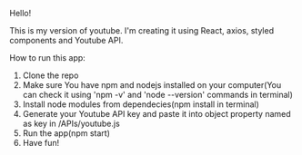 Hello!

This is my version of youtube. I'm creating it using React, axios, styled components and Youtube API.


How to run this app: 

1. Clone the repo
2. Make sure You have npm and nodejs installed on your computer(You can check it using 'npm -v' and 'node --version' commands      in terminal)
3. Install node modules from dependecies(npm install in terminal)
4. Generate your Youtube API key and paste it into object property named as key in /APIs/youtube.js
4. Run the app(npm start)
5. Have fun!
